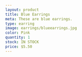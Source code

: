 ```yaml
---
layout: product
title: Blue Earrings
meta: These are blue earrings. 
type: earring
image: earrings/blueearrings.jpg
color: Pink
quantity: 1
stock: IN STOCK
price: $5.50
---
```


